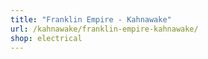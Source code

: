 ```yaml
---
title: "Franklin Empire - Kahnawake"
url: /kahnawake/franklin-empire-kahnawake/
shop: electrical
---
```

